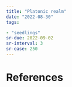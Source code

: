 ```yaml
---
title: "Platonic realm"
date: "2022-08-30"
tags:

- "seedlings"
sr-due: 2022-09-02
sr-interval: 3
sr-ease: 250
---
```




# References
